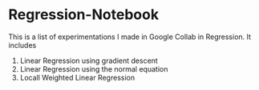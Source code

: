 # Regression-Notebook
This is a list of experimentations I made in Google Collab in Regression. 
It includes

1. Linear Regression using gradient descent
2. Linear Regression using the normal equation
3. Locall Weighted Linear Regression
